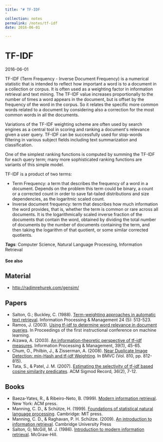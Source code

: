 ```yaml
---
title: "# TF-IDF
"
collection: notes
permalink: /notes/tf-idf
date: 2016-06-01

---
```


# TF-IDF

2016-06-01

TF-IDF (Term Frequency - Inverse Document Frequency) is a numerical statistic that is intended to reflect how important a word is to a document in a collection or corpus. It is often used as a weighting factor in information retrieval and text mining. The TF-IDF value increases proportionally to the number of times a word appears in the document, but is offset by the frequency of the word in the corpus. So it relates the specific more common words related to a document by considering also a correction for the most common words in all the documents.

Variations of the TF-IDF weighting scheme are often used by search engines as a central tool in scoring and ranking a document's relevance given a user query. TF-IDF can be successfully used for stop-words filtering in various subject fields including text summarization and classification.

One of the simplest ranking functions is computed by summing the TF-IDF for each query term; many more sophisticated ranking functions are variants of this simple model.

TF-IDF is a product of two terms:
* Term Frequency: a term that describes the frequency of a word in a document. Depends on the problem this term could be binary, a count or a corrected count in order to save fat-tailed distributions and size dependencies, as the logaritmic scaled count.
* Inverse document frequency: term that describes how much information the word provides, that is, whether the term is common or rare across all documents. It is the logarithmically scaled inverse fraction of the documents that contain the word, obtained by dividing the total number of documents by the number of documents containing the term, and then taking the logarithm of that quotient, or some similar corrected quotients.

***Tags***: Computer Science, Natural Language Processing, Information Retrieval

#### See also


## Material
* http://radimrehurek.com/gensim/

## Papers
* Salton, G.; Buckley, C. (1988). [Term-weighting approaches in automatic text retrieval](). Information Processing & Management 24 (5): 513-523.
* Ramos, J. (2003). [Using tf-idf to determine word relevance in document queries](https://www.cs.rutgers.edu/~mlittman/courses/ml03/iCML03/papers/ramos.pdf). In Proceedings of the first instructional conference on machine learning.
* Aizawa, A. (2003). [An information-theoretic perspective of tf–idf measures](https://ccc.inaoep.mx/~villasen/index_archivos/cursoTL/articulos/Aizawa-tf-idfMeasures.pdf). Information Processing & Management, 39(1), 45-65.
* Chum, O., Philbin, J., & Zisserman, A. (2008). [Near Duplicate Image Detection: min-Hash and tf-idf Weighting](http://www.bmva.org/bmvc/2008/papers/119.pdf). In BMVC (Vol. 810, pp. 812-815).
* Tata, S., & Patel, J. M. (2007). [Estimating the selectivity of tf-idf based cosine similarity predicates](http://sigmod.org/publications/sigmodRecord/0706/p07.article-tata.pdf). ACM Sigmod Record, 36(2), 7-12.

## Books
* Baeza-Yates, R., & Ribeiro-Neto, B. (1999). [Modern information retrieval](https://www.goodreads.com/book/show/433444.Modern_Information_Retrieval). New York: ACM press.
* Manning, C. D., & Schütze, H. (1999). [Foundations of statistical natural language processing](https://www.goodreads.com/book/show/776349.Foundations_of_Statistical_Natural_Language_Processing). Cambridge: MIT press.
* Manning, C. D., & Raghavan, P. H. Schütze. (2009). [An introduction to information retrieval](https://www.goodreads.com/book/show/3278309-introduction-to-information-retrieval). Cambridge University Press
* Salton, G; McGill, M. J. (1986). [Introduction to modern information retrieval](https://www.goodreads.com/book/show/633362.Introduction_to_Modern_Information_Retrieval?from_search=true&search_version=service). McGraw-Hill.


